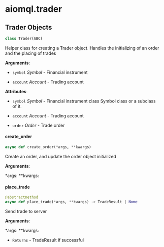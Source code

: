 <a id="aiomql.trader"></a>

# aiomql.trader

<a id="aiomql.trader.Trader"></a>

## Trader Objects

```python
class Trader(ABC)
```

Helper class for creating a Trader object. Handles the initializing of an order and the placing of trades

**Arguments**:

- `symbol` _Symbol_ - Financial instrument
  
- `account` _Account_ - Trading account
  

**Attributes**:

  
- `symbol` _Symbol_ - Financial instrument class Symbol class or a subclass of it.
  
- `account` _Account_ - Trading account
  
- `order` _Order_ - Trade order

<a id="aiomql.trader.Trader.create_order"></a>

#### create\_order

```python
async def create_order(*args, **kwargs)
```

Create an order, and update the order object initialized

**Arguments**:

  *args:
  **kwargs:
  

<a id="aiomql.trader.Trader.place_trade"></a>

#### place\_trade

```python
@abstractmethod
async def place_trade(*args, **kwargs) -> TradeResult | None
```

Send trade to server

**Arguments**:

  *args:
  **kwargs:
  
- `Returns` - TradeResult if successful

